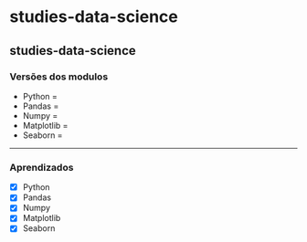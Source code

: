 # studies-data-science
studies-data-science
---
### Versões dos modulos
- Python     = 
- Pandas     = 
- Numpy      = 
- Matplotlib = 
- Seaborn    =
---
### Aprendizados
- [x] Python
- [x] Pandas     
- [x] Numpy       
- [x] Matplotlib  
- [x] Seaborn    
